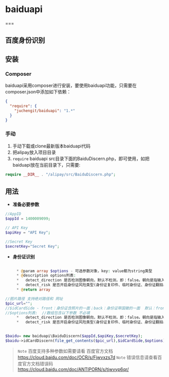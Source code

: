 # baiduapi
===

## 百度身份识别


## 安装

### Composer

baiduapi采用composer进行安装，要使用baiduapi功能，只需要在composer.json中添加如下依赖：

```json
{
  "require": {
    "juchengit/baiduapi": "1.*"
  }
}
```


### 手动

1. 手动下载或clone最新版本baiduapi代码
2. 把alipay放入项目目录
3. `require` baiduapi src目录下面的BaiduDiscern.php，即可使用，如把baiduapi放在当前目录下，只需要:

```php
require __DIR__ . "/alipay/src/BaiduDiscern.php";
```

## 用法

- **准备必要参数**

```php
//AppID
$appId = 1400009099; 

// API Key
$apiKey = "API Key";

//Secret Key
$secretKey="Secret Key";
```

- **身份证识别**
```php
    
     * @param array $options - 可选参数对象，key: value都为string类型
     * @description options列表:
     *   detect_direction 是否检测图像朝向，默认不检测，即：false。朝向是指输入图像是正常方向、逆时针旋转90/180/270度。可选值包括:<br>- true：检测朝向；<br>- false：不检测朝向。
     *   detect_risk 是否开启身份证风险类型(身份证复印件、临时身份证、身份证翻拍、修改过的身份证)功能，默认不开启，即：false。可选值:true-开启；false-不开启
     * @return array

//图片路径 支持绝对路径和 网址
$pic_url="";
//$idCardSide - front：身份证含照片的一面；back：身份证带国徽的一面  默认：front 不必填
//$options列表:  //数组包含以下参数 不必填
     *   detect_direction 是否检测图像朝向，默认不检测，即：false。朝向是指输入图像是正常方向、逆时针旋转90/180/270度。可选值包括:<br>- true：检测朝向；<br>- false：不检测朝向。
     *   detect_risk 是否开启身份证风险类型(身份证复印件、临时身份证、身份证翻拍、修改过的身份证)功能，默认不开启，即：false。可选值:true-开启；false-不开启
     

$baidu= new baiduapi\BaiduDiscern($appId,$apiKey,$secretKey);
$baidu->idCardDiscern(file_get_contents($pic_url),$idCardSide,$options);
```

> `Note` 百度支持多种参数如需要请看 百度官方文档 https://cloud.baidu.com/doc/OCR/s/Fjwvxzs7d
> `Note` 错误信息请查看百度官方文档错误码   https://cloud.baidu.com/doc/ANTIPORN/s/tjwvyp6qr/
